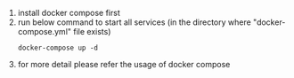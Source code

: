 1. install docker compose first
2. run below command to start all services (in the directory where "docker-compose.yml" file exists)
    ```
    docker-compose up -d
    ```
3. for more detail please refer the usage of docker compose